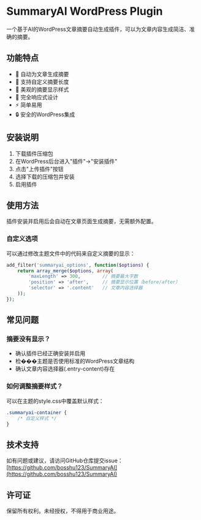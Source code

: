 # SummaryAI WordPress Plugin

一个基于AI的WordPress文章摘要自动生成插件，可以为文章内容生成简洁、准确的摘要。

## 功能特点

- 🚀 自动为文章生成摘要
- 💾 支持自定义摘要长度
- 🎨 美观的摘要显示样式
- 📱 完全响应式设计
- ⚡ 简单易用
- 🔒 安全的WordPress集成

## 安装说明

1. 下载插件压缩包
2. 在WordPress后台进入"插件"→"安装插件"
3. 点击"上传插件"按钮
4. 选择下载的压缩包并安装
5. 启用插件

## 使用方法

插件安装并启用后会自动在文章页面生成摘要，无需额外配置。

### 自定义选项

可以通过修改主题文件中的代码来自定义摘要的显示：

```php
add_filter('summaryai_options', function($options) {
    return array_merge($options, array(
        'maxLength' => 300,        // 摘要最大字数
        'position' => 'after',     // 摘要显示位置（before/after）
        'selector' => '.content'   // 文章内容选择器
    ));
});
```

## 常见问题

### 摘要没有显示？

- 确认插件已经正确安装并启用
- 检���主题是否使用标准的WordPress文章结构
- 确认文章内容选择器(.entry-content)存在

### 如何调整摘要样式？

可以在主题的style.css中覆盖默认样式：

```css
.summaryai-container {
    /* 自定义样式 */
}
```

## 技术支持

如有问题或建议，请访问GitHub仓库提交issue：
[https://github.com/bosshu123/SummaryAI](https://github.com/bosshu123/SummaryAI)

## 许可证

保留所有权利。未经授权，不得用于商业用途。 
